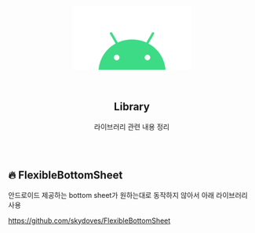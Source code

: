 <div align="center">
  <p>
    <img src="../README.assets/android.png">
  </p>
  <br>
  <h2>Library</h2>
  <p>라이브러리 관련 내용 정리</p>
  <br>
  <br>
</div>



## 🔥 FlexibleBottomSheet

안드로이드 제공하는 bottom sheet가 원하는대로 동작하지 않아서 아래 라이브러리 사용

https://github.com/skydoves/FlexibleBottomSheet
